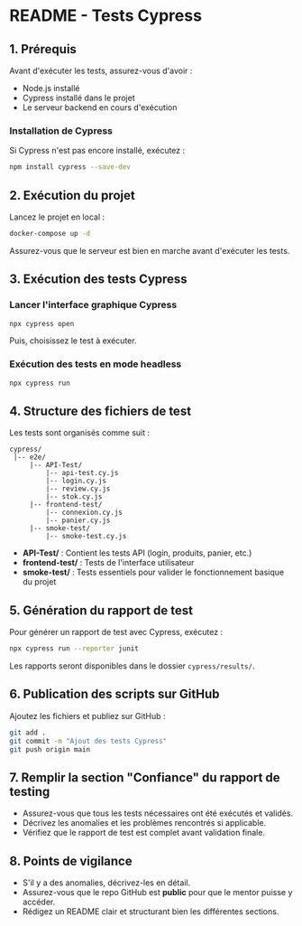 # README - Tests Cypress

## 1. Prérequis
Avant d'exécuter les tests, assurez-vous d'avoir :
- Node.js installé
- Cypress installé dans le projet
- Le serveur backend en cours d'exécution

### Installation de Cypress
Si Cypress n'est pas encore installé, exécutez :
```sh
npm install cypress --save-dev
```

## 2. Exécution du projet
Lancez le projet en local :
```sh
docker-compose up -d
```
Assurez-vous que le serveur est bien en marche avant d'exécuter les tests.

## 3. Exécution des tests Cypress

### Lancer l'interface graphique Cypress
```sh
npx cypress open
```
Puis, choisissez le test à exécuter.

### Exécution des tests en mode headless
```sh
npx cypress run
```

## 4. Structure des fichiers de test
Les tests sont organisés comme suit :
```
cypress/
 |-- e2e/
     |-- API-Test/
         |-- api-test.cy.js
         |-- login.cy.js
         |-- review.cy.js
         |-- stok.cy.js
     |-- frontend-test/
         |-- connexion.cy.js
         |-- panier.cy.js
     |-- smoke-test/
         |-- smoke-test.cy.js
```
- **API-Test/** : Contient les tests API (login, produits, panier, etc.)
- **frontend-test/** : Tests de l'interface utilisateur
- **smoke-test/** : Tests essentiels pour valider le fonctionnement basique du projet

## 5. Génération du rapport de test
Pour générer un rapport de test avec Cypress, exécutez :
```sh
npx cypress run --reporter junit
```
Les rapports seront disponibles dans le dossier `cypress/results/`.

## 6. Publication des scripts sur GitHub
Ajoutez les fichiers et publiez sur GitHub :
```sh
git add .
git commit -m "Ajout des tests Cypress"
git push origin main
```

## 7. Remplir la section "Confiance" du rapport de testing
- Assurez-vous que tous les tests nécessaires ont été exécutés et validés.
- Décrivez les anomalies et les problèmes rencontrés si applicable.
- Vérifiez que le rapport de test est complet avant validation finale.

## 8. Points de vigilance
- S'il y a des anomalies, décrivez-les en détail.
- Assurez-vous que le repo GitHub est **public** pour que le mentor puisse y accéder.
- Rédigez un README clair et structurant bien les différentes sections.

